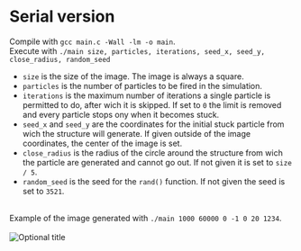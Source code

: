 # Serial version

Compile with `gcc main.c -Wall -lm -o main`.
<br>
Execute with `./main size, particles, iterations, seed_x, seed_y, close_radius, random_seed`
- `size` is the size of the image. The image is always a square.
- `particles` is the number of particles to be fired in the simulation.
- `iterations` is the maximum number of iterations a single particle is permitted to do, after wich it is skipped. If set to `0` the limit is removed and every particle stops ony when it becomes stuck.
- `seed_x` and `seed_y` are the coordinates for the initial stuck particle from wich the structure will generate. If given outside of the image coordinates, the center of the image is set.
- `close_radius` is the radius of the circle around the structure from wich the particle are generated and cannot go out. If not given it is set to `size / 5`.
- `random_seed` is the seed for the `rand()` function. If not given the seed is set to `3521`.

<br> Example of the image generated with `./main 1000 60000 0 -1 0 20 1234`.
<br> <br> 
<img src="https://user-images.githubusercontent.com/62235561/208951309-fe9ac857-e6bc-48fa-8221-046bfc7efc88.jpg" title="Optional title">
